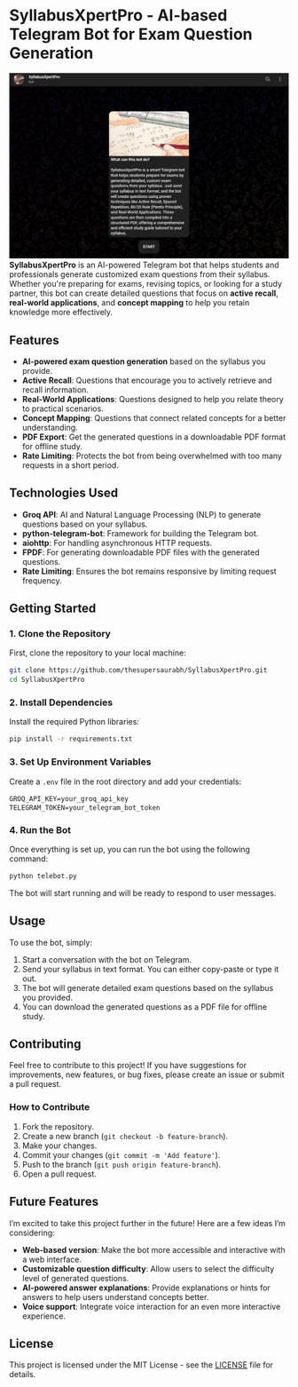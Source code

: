 

# **SyllabusXpertPro - AI-based Telegram Bot for Exam Question Generation**

![SyllabusXpertPro](image.png)
**SyllabusXpertPro** is an AI-powered Telegram bot that helps students and professionals generate customized exam questions from their syllabus. Whether you're preparing for exams, revising topics, or looking for a study partner, this bot can create detailed questions that focus on **active recall**, **real-world applications**, and **concept mapping** to help you retain knowledge more effectively.

## **Features**
- **AI-powered exam question generation** based on the syllabus you provide.
- **Active Recall**: Questions that encourage you to actively retrieve and recall information.
- **Real-World Applications**: Questions designed to help you relate theory to practical scenarios.
- **Concept Mapping**: Questions that connect related concepts for a better understanding.
- **PDF Export**: Get the generated questions in a downloadable PDF format for offline study.
- **Rate Limiting**: Protects the bot from being overwhelmed with too many requests in a short period.

## **Technologies Used**
- **Groq API**: AI and Natural Language Processing (NLP) to generate questions based on your syllabus.
- **python-telegram-bot**: Framework for building the Telegram bot.
- **aiohttp**: For handling asynchronous HTTP requests.
- **FPDF**: For generating downloadable PDF files with the generated questions.
- **Rate Limiting**: Ensures the bot remains responsive by limiting request frequency.

## **Getting Started**

### 1. **Clone the Repository**
First, clone the repository to your local machine:
```bash
git clone https://github.com/thesupersaurabh/SyllabusXpertPro.git
cd SyllabusXpertPro
```

### 2. **Install Dependencies**
Install the required Python libraries:
```bash
pip install -r requirements.txt
```

### 3. **Set Up Environment Variables**
Create a `.env` file in the root directory and add your credentials:
```
GROQ_API_KEY=your_groq_api_key
TELEGRAM_TOKEN=your_telegram_bot_token
```

### 4. **Run the Bot**
Once everything is set up, you can run the bot using the following command:
```bash
python telebot.py
```

The bot will start running and will be ready to respond to user messages.

## **Usage**

To use the bot, simply:
1. Start a conversation with the bot on Telegram.
2. Send your syllabus in text format. You can either copy-paste or type it out.
3. The bot will generate detailed exam questions based on the syllabus you provided.
4. You can download the generated questions as a PDF file for offline study.

## **Contributing**

Feel free to contribute to this project! If you have suggestions for improvements, new features, or bug fixes, please create an issue or submit a pull request.

### **How to Contribute**
1. Fork the repository.
2. Create a new branch (`git checkout -b feature-branch`).
3. Make your changes.
4. Commit your changes (`git commit -m 'Add feature'`).
5. Push to the branch (`git push origin feature-branch`).
6. Open a pull request.

## **Future Features**
I’m excited to take this project further in the future! Here are a few ideas I’m considering:
- **Web-based version**: Make the bot more accessible and interactive with a web interface.
- **Customizable question difficulty**: Allow users to select the difficulty level of generated questions.
- **AI-powered answer explanations**: Provide explanations or hints for answers to help users understand concepts better.
- **Voice support**: Integrate voice interaction for an even more interactive experience.

## **License**
This project is licensed under the MIT License - see the [LICENSE](LICENSE) file for details.

